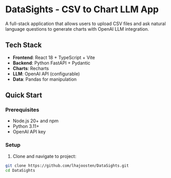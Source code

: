 # DataSights - CSV to Chart LLM App

A full-stack application that allows users to upload CSV files and ask natural language questions to generate charts with OpenAI LLM integration.

## Tech Stack

- **Frontend**: React 18 + TypeScript + Vite
- **Backend**: Python FastAPI + Pydantic
- **Charts**: Recharts
- **LLM**: OpenAI API (configurable)
- **Data**: Pandas for manipulation

## Quick Start

### Prerequisites
- Node.js 20+ and npm
- Python 3.11+
- OpenAI API key

### Setup

1. Clone and navigate to project:
```bash
git clone https://github.com/lhajoosten/DataSights.git
cd DataSights